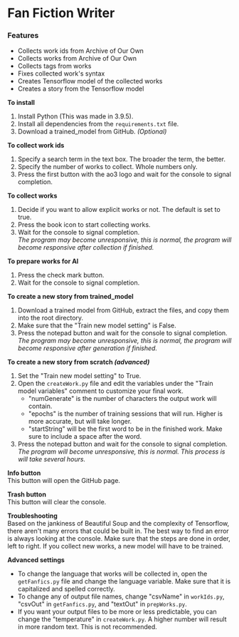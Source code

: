 # Fan Fiction Writer
### Features
- Collects work ids from Archive of Our Own
- Collects works from Archive of Our Own
- Collects tags from works
- Fixes collected work's syntax
- Creates Tensorflow model of the collected works
- Creates a story from the Tensorflow model

**To install**
1. Install Python (This was made in 3.9.5).
2. Install all dependencies from the `requirements.txt` file.
3. Download a trained_model from GitHub. *(Optional)*

**To collect work ids**
1. Specify a search term in the text box. The broader the term, the better.
2. Specify the number of works to collect. Whole numbers only.
3. Press the first button with the ao3 logo and wait for the console to signal completion.

**To collect works**
1. Decide if you want to allow explicit works or not. The default is set to true.
2. Press the book icon to start collecting works.
3. Wait for the console to signal completion.\
*The program may become unresponsive, this is normal, the program will become responsive after collection if finished.*

**To prepare works for AI**
1. Press the check mark button.
2. Wait for the console to signal completion.

**To create a new story from trained_model**
1. Download a trained model from GitHub, extract the files, and copy them into the root directory.
2. Make sure that the "Train new model setting" is False.
3. Press the notepad button and wait for the console to signal completion.\
*The program may become unresponsive, this is normal, the program will become responsive after generation if finished.*

**To create a new story from scratch *(advanced)***
1. Set the "Train new model setting" to True.
2. Open the `createWork.py` file and edit the variables under the "Train model variables" comment to customize your final work.
	- "numGenerate" is the number of characters the output work will contain.
	- "epochs" is the number of training sessions that will run. Higher is more accurate, but will take longer.
	- "startString" will be the first word to be in the finished work. Make sure to include a space after the word.
3. Press the notepad button and wait for the console to signal completion.\
*The program will become unresponsive, this is normal. This process is will take several hours.*

**Info button**\
This button will open the GitHub page.

**Trash button**\
This button will clear the console.

**Troubleshooting**\
Based on the jankiness of Beautiful Soup and the complexity of Tensorflow, there aren't many errors that could be built in. The best way to find an error is always looking at the console. Make sure that the steps are done in order, left to right. If you collect new works, a new model will have to be trained.

**Advanced settings**
- To change the language that works will be collected in, open the `getFanfics.py` file and change the language variable. Make sure that it is capitalized and spelled correctly.
- To change any of output file names, change "csvName" in `workIds.py`, "csvOut" in `getFanfics.py`, and "textOut" in `prepWorks.py`.
- If you want your output files to be more or less predictable, you can change the "temperature" in `createWork.py`. A higher number will result in more random text. This is not recommended.
